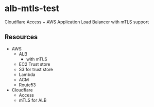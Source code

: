 # alb-mtls-test
Cloudflare Access + AWS Application Load Balancer with mTLS support

## Resources

* AWS
  * ALB
    * with mTLS
  * EC2 Trust store
  * S3 for trust store
  * Lambda
  * ACM
  * Route53
* Cloudflare
  * Access
  * mTLS for ALB
